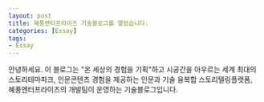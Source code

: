 ```yaml
---
layout: post
title: 혜풍엔터프라이즈 기술블로그를 열었습니다.
categories: [Essay]
tags: 
- Essay
---
```


안녕하세요. 
이 블로그는 "온 세상의 경험을 기획"하고 시공간을 아우르는 세계 최대의 스토리테마파크, 인문콘텐츠 경험을 제공하는 인문과 기술 융복합 스토리텔링플랫폼, 
<br>혜풍엔터프라이즈의 개발팀이 운영하는 기술블로그입니다.

